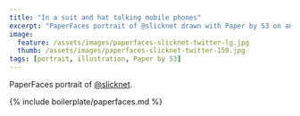 ```yaml
---
title: "In a suit and hat talking mobile phones"
excerpt: "PaperFaces portrait of @slicknet drawn with Paper by 53 on an iPad."
image: 
  feature: /assets/images/paperfaces-slicknet-twitter-lg.jpg
  thumb: /assets/images/paperfaces-slicknet-twitter-150.jpg
tags: [portrait, illustration, Paper by 53]
---
```


PaperFaces portrait of [@slicknet](http://twitter.com/slicknet).

{% include boilerplate/paperfaces.md %}